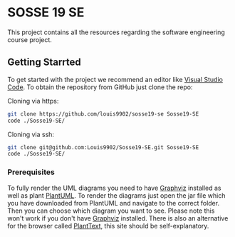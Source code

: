 # SOSSE 19 SE
This project contains all the resources regarding the software engineering course project.

## Getting Starrted
To get started with the project we recommend an editor like [Visual Studio Code][1]. To obtain the repository from GitHub just clone the repo:

Cloning via https:
```bash
git clone https://github.com/louis9902/sosse19-se Sosse19-SE
code ./Sosse19-SE/
```
Cloning via ssh:
```bash
git clone git@github.com:Louis9902/Sosse19-SE.git Sosse19-SE
code ./Sosse19-SE/
```

### Prerequisites
To fully render the UML diagrams you need to have [Graphviz][2] installed as well as plant [PlantUML][3].
To render the diagrams just open the jar file which you have downloaded from PlantUML and navigate to the correct folder. 
Then you can choose which diagram you want to see. Please note this won't work if you don't have [Graphviz][2] installed.
There is also an alternative for the browser called [PlantText][4], this site should be self-explanatory.

[1]: https://code.visualstudio.com/
[2]: https://www.graphviz.org/ 
[3]: http://plantuml.com/
[4]: https://www.planttext.com/
